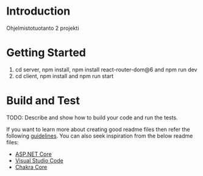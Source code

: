 # Introduction 
Ohjelmistotuotanto 2 projekti


# Getting Started
1. cd server, npm install, npm install react-router-dom@6 and npm run dev
2. cd client, npm install and npm run start


# Build and Test
TODO: Describe and show how to build your code and run the tests. 



If you want to learn more about creating good readme files then refer the following [guidelines](https://docs.microsoft.com/en-us/azure/devops/repos/git/create-a-readme?view=azure-devops). You can also seek inspiration from the below readme files:
- [ASP.NET Core](https://github.com/aspnet/Home)
- [Visual Studio Code](https://github.com/Microsoft/vscode)
- [Chakra Core](https://github.com/Microsoft/ChakraCore)
